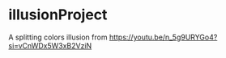 # illusionProject
A splitting colors illusion from https://youtu.be/n_5g9URYGo4?si=vCnWDx5W3xB2VziN
